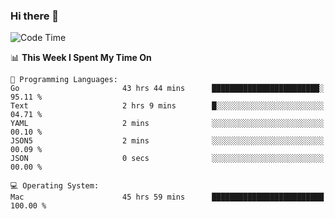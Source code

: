 ### Hi there 👋

<!--
**CrazyCollin/crazycollin** is a ✨ _special_ ✨ repository because its `README.md` (this file) appears on your GitHub profile.

Here are some ideas to get you started:

- 🔭 I’m currently working on ...
- 🌱 I’m currently learning ...
- 👯 I’m looking to collaborate on ...
- 🤔 I’m looking for help with ...
- 💬 Ask me about ...
- 📫 How to reach me: ...
- 😄 Pronouns: ...
- ⚡ Fun fact: ...
-->

<!--START_SECTION:waka-->
![Code Time](http://img.shields.io/badge/Code%20Time-5%2C242%20hrs%2027%20mins-blue)

📊 **This Week I Spent My Time On** 

```text
💬 Programming Languages: 
Go                       43 hrs 44 mins      ████████████████████████░   95.11 % 
Text                     2 hrs 9 mins        █░░░░░░░░░░░░░░░░░░░░░░░░   04.71 % 
YAML                     2 mins              ░░░░░░░░░░░░░░░░░░░░░░░░░   00.10 % 
JSON5                    2 mins              ░░░░░░░░░░░░░░░░░░░░░░░░░   00.09 % 
JSON                     0 secs              ░░░░░░░░░░░░░░░░░░░░░░░░░   00.00 % 

💻 Operating System: 
Mac                      45 hrs 59 mins      █████████████████████████   100.00 % 
```


<!--END_SECTION:waka-->
